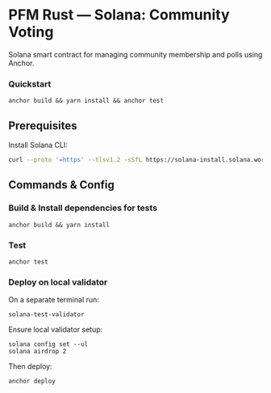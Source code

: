 # PFM Rust — Solana: Community Voting

Solana smart contract for managing community membership and polls using Anchor.

### Quickstart
```
anchor build && yarn install && anchor test
```

## Prerequisites

Install Solana CLI:

```bash
curl --proto '=https' --tlsv1.2 -sSfL https://solana-install.solana.workers.dev | bash
```

## Commands & Config

### Build & Install dependencies for tests

```
anchor build && yarn install
```

### Test

```
anchor test
```

### Deploy on local validator

On a separate terminal run:
```
solana-test-validator
```
Ensure local validator setup:
```
solana config set --ul
solana airdrop 2
```
Then deploy:
```
anchor deploy
```
